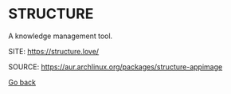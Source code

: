 # STRUCTURE

 A knowledge management tool.

 SITE: https://structure.love/

 SOURCE: https://aur.archlinux.org/packages/structure-appimage

 [Go back](https://portable-linux-apps.github.io/apps.html)
